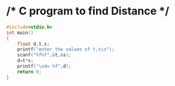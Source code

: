# /* C program to find Distance */

```c
#include<stdio.h>
int main()
{
	float d,t,s;
	printf("enter the values of t,s\n");
	scanf("%f%f",&t,&s);
	d=t*s;
	printf("\nd= %f",d);
	return 0;
}
```

